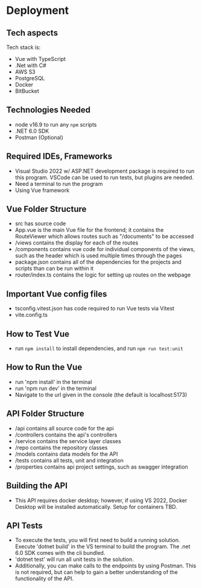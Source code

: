 # Deployment

## Tech aspects

Tech stack is:
- Vue with TypeScript
- .Net with C#
- AWS S3
- PostgreSQL
- Docker
- BitBucket

## Technologies Needed

- node v16.9 to run any `npm` scripts
- .NET 6.0 SDK
- Postman (Optional)
 
## Required IDEs, Frameworks

- Visual Studio 2022 w/ ASP.NET development package is required to run this program. VSCode can be used to run tests, but plugins are needed.
- Need a terminal to run the program
- Using Vue framework

## Vue Folder Structure

- src has source code
- App.vue is the main Vue file for the frontend; it contains the RouteViewer which allows routes such as "/documents" to be accessed
- /views contains the display for each of the routes
- /components contains vue code for individual components of the views, such as the header which is used multiple times through the pages
- package.json contains all of the dependencies for the projects and scripts than can be run within it
- router/index.ts contains the logic for setting up routes on the webpage

## Important Vue config files

- tsconfig.vitest.json has code required to run Vue tests via Vitest
- vite.config.ts

## How to Test Vue
- run `npm install` to install dependencies, and run `npm run test:unit`

## How to Run the Vue 
- run 'npm install' in the terminal
- run 'npm run dev' in the terminal
- Navigate to the url given in the console (the default is localhost:5173)

## API Folder Structure
- /api contains all source code for the api
- /controllers contains the api's controllers
- /service contains the service layer classes
- /repo contains the repository classes
- /models contains data models for the API
- /tests contains all tests, unit and integration
- /properties contains api project settings, such as swagger integration

## Building the API
- This API requires docker desktop; however, if using VS 2022, Docker Desktop will be installed automatically. Setup for containers TBD.

## API Tests
- To execute the tests, you will first need to build a running solution. Execute 'dotnet build' in the VS terminal to build the program. The .net 6.0 SDK comes with the cli bundled.
- 'dotnet test' will run all unit tests in the solution. 
- Additionally, you can make calls to the endpoints by using Postman. This is not required, but can help to gain a better understanding of the functionality of the API.
